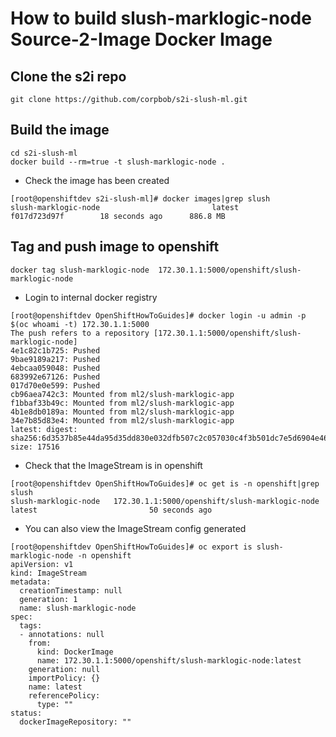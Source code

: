 # How to build slush-marklogic-node Source-2-Image Docker Image

## Clone the s2i repo

```
git clone https://github.com/corpbob/s2i-slush-ml.git
```

## Build the image
```
cd s2i-slush-ml
docker build --rm=true -t slush-marklogic-node .
```
- Check the image has been created

```
[root@openshiftdev s2i-slush-ml]# docker images|grep slush
slush-marklogic-node                         latest              f017d723d97f        18 seconds ago      886.8 MB
```
## Tag and push image to openshift

```
docker tag slush-marklogic-node  172.30.1.1:5000/openshift/slush-marklogic-node

```
- Login to internal docker registry

```
[root@openshiftdev OpenShiftHowToGuides]# docker login -u admin -p $(oc whoami -t) 172.30.1.1:5000
The push refers to a repository [172.30.1.1:5000/openshift/slush-marklogic-node]
4e1c82c1b725: Pushed 
9bae9189a217: Pushed 
4ebcaa059048: Pushed 
683992e67126: Pushed 
017d70e0e599: Pushed 
cb96aea742c3: Mounted from ml2/slush-marklogic-app 
f1bbaf33b49c: Mounted from ml2/slush-marklogic-app 
4b1e8db0189a: Mounted from ml2/slush-marklogic-app 
34e7b85d83e4: Mounted from ml2/slush-marklogic-app 
latest: digest: sha256:6d3537b85e44da95d35dd830e032dfb507c2c057030c4f3b501dc7e5d6904e46 size: 17516
```
- Check that the ImageStream is in openshift

```
[root@openshiftdev OpenShiftHowToGuides]# oc get is -n openshift|grep slush
slush-marklogic-node   172.30.1.1:5000/openshift/slush-marklogic-node   latest                         50 seconds ago
```

- You can also view the ImageStream config generated
```
[root@openshiftdev OpenShiftHowToGuides]# oc export is slush-marklogic-node -n openshift
apiVersion: v1
kind: ImageStream
metadata:
  creationTimestamp: null
  generation: 1
  name: slush-marklogic-node
spec:
  tags:
  - annotations: null
    from:
      kind: DockerImage
      name: 172.30.1.1:5000/openshift/slush-marklogic-node:latest
    generation: null
    importPolicy: {}
    name: latest
    referencePolicy:
      type: ""
status:
  dockerImageRepository: ""
```
